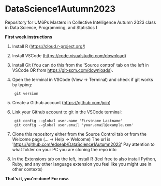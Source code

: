 # DataScience1Autumn2023
Repository for UM6Ps Masters in Collective Intelligence Autumn 2023 class in Data Science, Programming, and Statistics I


**First week instructions** 

1. Install R (https://cloud.r-project.org/)
2. Install VSCode (https://code.visualstudio.com/download)
3. Install Git (You can do this from the 'Source control' tab on the left in VSCode OR from https://git-scm.com/downloads).
4. Open the terminal in VSCode (View -> Terminal) and check if git works by typing:

        git version

4. Create a Github account (https://github.com/join)
5. Link your Github account to git in the VSCode terminal:

        git config --global user.name 'Firstname Lastname'
        git config --global user.email 'your.email@example.com'

6. Clone this repository either from the Source Control tab or from the Welcome page (...  -> Help -> Welcome)
   The url is 'https://github.com/edseab/DataScience1Autumn2023'
   Pay attention to what folder on your PC you are cloning the repo into

7. In the Extensions tab on the left, install R
   (feel free to also install Python, Ruby, and any other language extension you feel like you might use in other contexts)


    
**That's it, you're done! For now.**
